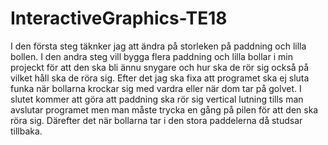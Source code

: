 # InteractiveGraphics-TE18
I den första steg täknker jag att ändra på storleken på paddning och lilla bollen.
I den andra steg vill bygga flera paddning och lilla bollar i min projeckt för att den ska bli ännu snygare och hur ska de rör sig också på 
vilket håll ska de röra sig. Efter det jag ska fixa att programet ska ej sluta funka när bollarna krockar sig med vardra eller när dom tar
på golvet.
I slutet kommer att göra att paddning ska rör sig vertical lutning tills man avslutar programet men man måste trycka en gång på pilen för att den
ska röra sig. Därefter det när bollarna tar i den stora paddelerna då studsar tillbaka.   
